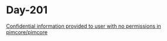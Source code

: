# Day-201

[Confidential information provided to user with no permissions in pimcore/pimcore](https://huntr.dev/bounties/be5e4d4c-1b0b-4c01-a1fc-00533135817c/)

